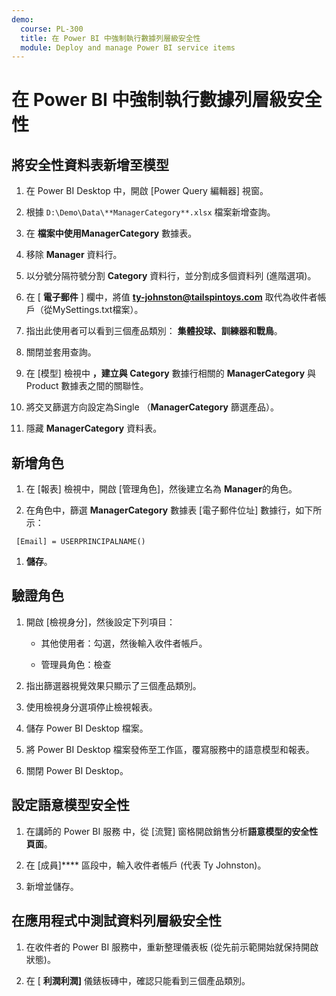 ```yaml
---
demo:
  course: PL-300
  title: 在 Power BI 中強制執行數據列層級安全性
  module: Deploy and manage Power BI service items
---
```


# 在 Power BI 中強制執行數據列層級安全性

## 將安全性資料表新增至模型

1. 在 Power BI Desktop 中，開啟 [Power Query 編輯器] 視窗。

1. 根據 `D:\Demo\Data\**ManagerCategory**.xlsx` 檔案新增查詢。

1. 在 **檔案中使用ManagerCategory** 數據表。

1. 移除 **Manager** 資料行。

1. 以分號分隔符號分割 **Category** 資料行，並分割成多個資料列 (進階選項)。

1. 在 [ **電子郵件** ] 欄中，將值 **<ty-johnston@tailspintoys.com>** 取代為收件者帳戶（從MySettings.txt檔案）。

1. 指出此使用者可以看到三個產品類別： **集體投球、訓練器和戰鳥**。

1. 關閉並套用查詢。

1. 在 [模型] 檢視中 **，建立與 Category** 數據行相關的 **ManagerCategory** 與 Product 數據表之間的關聯性。

1. 將交叉篩選方向設定為Single （**ManagerCategory** 篩選產品）。

1. 隱藏 **ManagerCategory** 資料表。

## 新增角色

1. 在 [報表] 檢視中，開啟 [管理角色]，然後建立名為 **Manager**的角色。

1. 在角色中，篩選 **ManagerCategory** 數據表 [電子郵件位址] 數據行，如下所示：

  ```dax
   [Email] = USERPRINCIPALNAME()
   ```

1. **儲存**。

## 驗證角色

1. 開啟 [檢視身分]，然後設定下列項目：

    - 其他使用者：勾選，然後輸入收件者帳戶。

    - 管理員角色：檢查

1. 指出篩選器視覺效果只顯示了三個產品類別。

1. 使用檢視身分選項停止檢視報表。

1. 儲存 Power BI Desktop 檔案。

1. 將 Power BI Desktop 檔案發佈至工作區，覆寫服務中的語意模型和報表。

1. 關閉 Power BI Desktop。

## 設定語意模型安全性

1. 在講師的 Power BI 服務 中，從 [流覽] 窗格開啟銷售分析**語意模型的安全性頁面**。

1. 在 [成員]**** 區段中，輸入收件者帳戶 (代表 Ty Johnston)。

1. 新增並儲存。

## 在應用程式中測試資料列層級安全性

1. 在收件者的 Power BI 服務中，重新整理儀表板 (從先前示範開始就保持開啟狀態)。

1. 在 [ **利潤利潤]** 儀錶板磚中，確認只能看到三個產品類別。
